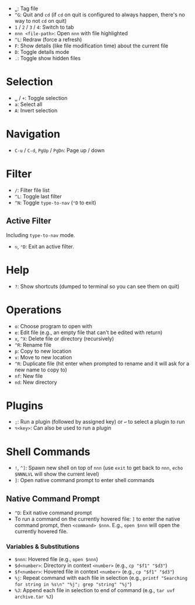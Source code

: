 - `␣`: Tag file
- `^G`: Quit and `cd` (if `cd` on quit is configured to always happen, there's no way to not `cd` on quit)
- `1` / `2` / `3` / `4`: Switch to tab
- `nnn <file-path>`: Open `nnn` with file highlighted
- `^L`: Redraw (force a refresh)
- `F`: Show details (like file modification time) about the current file
- `D`: Toggle details mode
- `.`: Toggle show hidden files

# Selection

- `␣` / `+`: Toggle selection
- `a`: Select all
- `A`: Invert selection

# Navigation

- `C-u` / `C-d`, `PgUp` / `PgDn`: Page up / down

# Filter

- `/`: Filter file list
- `^L`: Toggle last filter
- `^N`: Toggle `type-to-nav` (`⌃D` to exit)

## Active Filter

Including `type-to-nav` mode.

- `⎋`, `⌃D`: Exit an active filter.

# Help

- `?`: Show shortcuts (dumped to terminal so you can see them on quit)

# Operations

- `o`: Choose program to open with
- `e`: Edit file (e.g., an empty file that can't be edited with return)
- `x`, `^X`: Delete file or directory (recursively)
- `^R`: Rename file
- `p`: Copy to new location
- `v`: Move to new location
- `^R`: Duplicate file (hit enter when prompted to rename and it will ask for a new name to copy to)
- `nf`: New file
- `nd`: New directory

# Plugins

- `;`: Run a plugin (followed by assigned key) or `↩` to select a plugin to run
- `⌥<key>`: Can also be used to run a plugin

# Shell Commands

- `!`, `^]`: Spawn new shell on top of `nnn` (use `exit` to get back to `nnn`, `echo $NNNLVL` will show the current level)
- `]`: Open native command prompt to enter shell commands

## Native Command Prompt

- `^D`: Exit native command prompt
- To run a command on the currently hovered file: `]` to enter the native command prompt, then `<command> $nnn`. E.g., `open $nnn` will open the currently hovered file.

### Variables & Substitutions

- `$nnn`: Hovered file (e.g., `open $nnn`)
- `$d<number>`: Directory in context `<number>` (e.g., `cp "$f1" "$d3"`)
- `$f<number>`: Hovered file in context `<number>` (e.g., `cp "$f1" "$d3"`)
- `%j`: Repeat command with each file in selection (e.g., `printf "Searching for string in %s\n" "%j"; grep "string" "%j"`)
- `%J`: Append each file in selection to end of command (e.g., `tar uvf archive.tar %J`)
